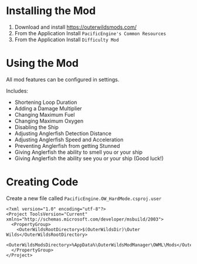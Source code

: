 # Installing the Mod
1) Download and install https://outerwildsmods.com/
1) From the Application Install `PacificEngine's Common Resources`
1) From the Application Install `Difficulty Mod`

# Using the Mod
All mod features can be configured in settings.

Includes:
* Shortening Loop Duration
* Adding a Damage Multiplier
* Changing Maximum Fuel
* Changing Maximum Oxygen
* Disabling the Ship
* Adjusting Anglerfish Detection Distance
* Adjusting Anglerfish Speed and Acceleration
* Preventing Anglerfish from getting Stunned
* Giving Anglerfish the ability to smell you or your ship
* Giving Anglerfish the ability see you or your ship (Good luck!)

# Creating Code
Create a new file called `PacificEngine.OW_HardMode.csproj.user`
```text/xml
<?xml version="1.0" encoding="utf-8"?>
<Project ToolsVersion="Current" xmlns="http://schemas.microsoft.com/developer/msbuild/2003">
  <PropertyGroup>
    <OuterWildsRootDirectory>$(OuterWildsDir)\Outer Wilds</OuterWildsRootDirectory>
    <OuterWildsModsDirectory>%AppData%\OuterWildsModManager\OWML\Mods</OuterWildsModsDirectory>
  </PropertyGroup>
</Project>
```
